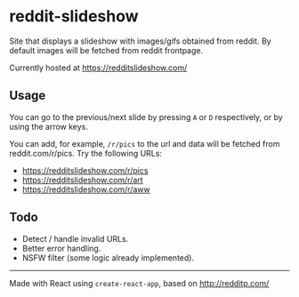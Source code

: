 # reddit-slideshow
Site that displays a slideshow with images/gifs obtained from reddit. By default images will be fetched from reddit frontpage.

Currently hosted at https://redditslideshow.com/

## Usage
You can go to the previous/next slide by pressing `A` or `D` respectively, or by using the arrow keys.

You can add, for example, `/r/pics` to the url and data will be fetched from reddit.com/r/pics. Try the following URLs:

- https://redditslideshow.com/r/pics
- https://redditslideshow.com/r/art
- https://redditslideshow.com/r/aww

## Todo
- Detect / handle invalid URLs.
- Better error handling.
- NSFW filter (some logic already implemented).

---

Made with React using `create-react-app`, based on http://redditp.com/
